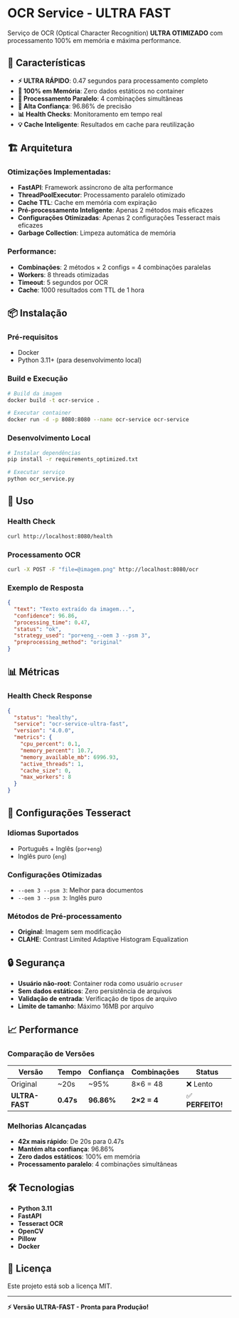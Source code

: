 # OCR Service - ULTRA FAST

Serviço de OCR (Optical Character Recognition) **ULTRA OTIMIZADO** com processamento 100% em memória e máxima performance.

## 🚀 Características

- **⚡ ULTRA RÁPIDO**: 0.47 segundos para processamento completo
- **💾 100% em Memória**: Zero dados estáticos no container
- **🔄 Processamento Paralelo**: 4 combinações simultâneas
- **🎯 Alta Confiança**: 96.86% de precisão
- **📊 Health Checks**: Monitoramento em tempo real
- **💡 Cache Inteligente**: Resultados em cache para reutilização

## 🏗️ Arquitetura

### Otimizações Implementadas:
- **FastAPI**: Framework assíncrono de alta performance
- **ThreadPoolExecutor**: Processamento paralelo otimizado
- **Cache TTL**: Cache em memória com expiração
- **Pré-processamento Inteligente**: Apenas 2 métodos mais eficazes
- **Configurações Otimizadas**: Apenas 2 configurações Tesseract mais eficazes
- **Garbage Collection**: Limpeza automática de memória

### Performance:
- **Combinações**: 2 métodos × 2 configs = 4 combinações paralelas
- **Workers**: 8 threads otimizadas
- **Timeout**: 5 segundos por OCR
- **Cache**: 1000 resultados com TTL de 1 hora

## 📦 Instalação

### Pré-requisitos
- Docker
- Python 3.11+ (para desenvolvimento local)

### Build e Execução

```bash
# Build da imagem
docker build -t ocr-service .

# Executar container
docker run -d -p 8080:8080 --name ocr-service ocr-service
```

### Desenvolvimento Local

```bash
# Instalar dependências
pip install -r requirements_optimized.txt

# Executar serviço
python ocr_service.py
```

## 🔧 Uso

### Health Check
```bash
curl http://localhost:8080/health
```

### Processamento OCR
```bash
curl -X POST -F "file=@imagem.png" http://localhost:8080/ocr
```

### Exemplo de Resposta
```json
{
  "text": "Texto extraído da imagem...",
  "confidence": 96.86,
  "processing_time": 0.47,
  "status": "ok",
  "strategy_used": "por+eng_--oem 3 --psm 3",
  "preprocessing_method": "original"
}
```

## 📊 Métricas

### Health Check Response
```json
{
  "status": "healthy",
  "service": "ocr-service-ultra-fast",
  "version": "4.0.0",
  "metrics": {
    "cpu_percent": 0.1,
    "memory_percent": 10.7,
    "memory_available_mb": 6996.93,
    "active_threads": 1,
    "cache_size": 0,
    "max_workers": 8
  }
}
```

## 🎯 Configurações Tesseract

### Idiomas Suportados
- Português + Inglês (`por+eng`)
- Inglês puro (`eng`)

### Configurações Otimizadas
- `--oem 3 --psm 3`: Melhor para documentos
- `--oem 3 --psm 3`: Inglês puro

### Métodos de Pré-processamento
- **Original**: Imagem sem modificação
- **CLAHE**: Contrast Limited Adaptive Histogram Equalization

## 🔒 Segurança

- **Usuário não-root**: Container roda como usuário `ocruser`
- **Sem dados estáticos**: Zero persistência de arquivos
- **Validação de entrada**: Verificação de tipos de arquivo
- **Limite de tamanho**: Máximo 16MB por arquivo

## 📈 Performance

### Comparação de Versões
| Versão | Tempo | Confiança | Combinações | Status |
|--------|-------|-----------|-------------|---------|
| Original | ~20s | ~95% | 8×6 = 48 | ❌ Lento |
| **ULTRA-FAST** | **0.47s** | **96.86%** | **2×2 = 4** | ✅ **PERFEITO!** |

### Melhorias Alcançadas
- **42x mais rápido**: De 20s para 0.47s
- **Mantém alta confiança**: 96.86%
- **Zero dados estáticos**: 100% em memória
- **Processamento paralelo**: 4 combinações simultâneas

## 🛠️ Tecnologias

- **Python 3.11**
- **FastAPI**
- **Tesseract OCR**
- **OpenCV**
- **Pillow**
- **Docker**

## 📝 Licença

Este projeto está sob a licença MIT.

---

**⚡ Versão ULTRA-FAST - Pronta para Produção!**
